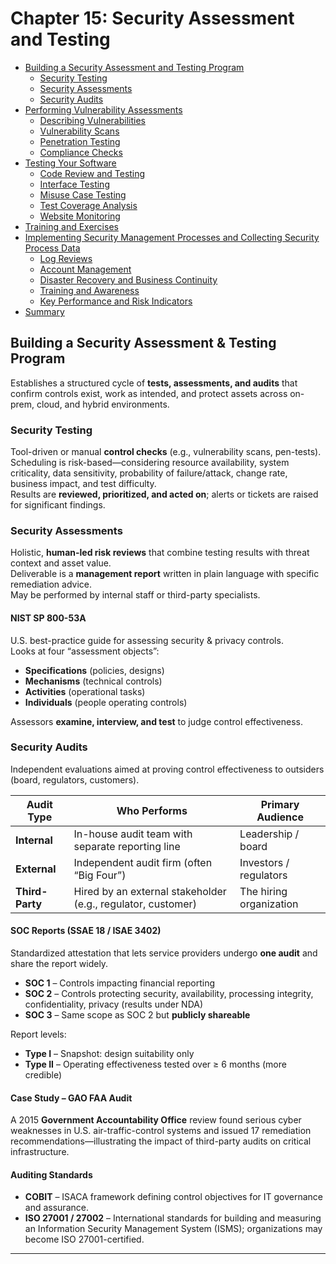 # Chapter 15: Security Assessment and Testing

- [Building a Security Assessment and Testing Program]()
  - [Security Testing]()
  - [Security Assessments]()
  - [Security Audits]()
- [Performing Vulnerability Assessments]()
  - [Describing Vulnerabilities]()
  - [Vulnerability Scans]()
  - [Penetration Testing]()
  - [Compliance Checks]()
- [Testing Your Software]()
  - [Code Review and Testing]()
  - [Interface Testing]()
  - [Misuse Case Testing]()
  - [Test Coverage Analysis]()
  - [Website Monitoring]()
- [Training and Exercises]()
- [Implementing Security Management Processes and Collecting Security Process Data]()
  - [Log Reviews]()
  - [Account Management]()
  - [Disaster Recovery and Business Continuity]()
  - [Training and Awareness]()
  - [Key Performance and Risk Indicators]()
- [Summary]()

## Building a Security Assessment & Testing Program  
Establishes a structured cycle of **tests, assessments, and audits** that confirm controls exist, work as intended, and protect assets across on-prem, cloud, and hybrid environments.

### Security Testing  
Tool-driven or manual **control checks** (e.g., vulnerability scans, pen-tests).  
Scheduling is risk-based—considering resource availability, system criticality, data sensitivity, probability of failure/attack, change rate, business impact, and test difficulty.  
Results are **reviewed, prioritized, and acted on**; alerts or tickets are raised for significant findings.

### Security Assessments  
Holistic, **human-led risk reviews** that combine testing results with threat context and asset value.  
Deliverable is a **management report** written in plain language with specific remediation advice.  
May be performed by internal staff or third-party specialists.

#### NIST SP 800-53A  
U.S. best-practice guide for assessing security & privacy controls.  
Looks at four “assessment objects”:  
* **Specifications** (policies, designs)  
* **Mechanisms** (technical controls)  
* **Activities** (operational tasks)  
* **Individuals** (people operating controls)  

Assessors **examine, interview, and test** to judge control effectiveness.

### Security Audits  
Independent evaluations aimed at proving control effectiveness to outsiders (board, regulators, customers).

| Audit Type | Who Performs | Primary Audience |
|------------|--------------|------------------|
| **Internal** | In-house audit team with separate reporting line | Leadership / board |
| **External** | Independent audit firm (often “Big Four”) | Investors / regulators |
| **Third-Party** | Hired by an external stakeholder (e.g., regulator, customer) | The hiring organization |

#### SOC Reports (SSAE 18 / ISAE 3402)  
Standardized attestation that lets service providers undergo **one audit** and share the report widely.

* **SOC 1** – Controls impacting financial reporting  
* **SOC 2** – Controls protecting security, availability, processing integrity, confidentiality, privacy (results under NDA)  
* **SOC 3** – Same scope as SOC 2 but **publicly shareable**

Report levels:  
* **Type I** – Snapshot: design suitability only  
* **Type II** – Operating effectiveness tested over ≥ 6 months (more credible)

#### Case Study – GAO FAA Audit  
A 2015 **Government Accountability Office** review found serious cyber weaknesses in U.S. air-traffic-control systems and issued 17 remediation recommendations—illustrating the impact of third-party audits on critical infrastructure.

#### Auditing Standards  
* **COBIT** – ISACA framework defining control objectives for IT governance and assurance.  
* **ISO 27001 / 27002** – International standards for building and measuring an Information Security Management System (ISMS); organizations may become ISO 27001-certified.

---


